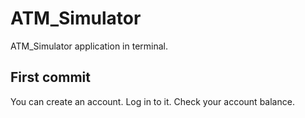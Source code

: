 # ATM_Simulator
ATM_Simulator application in terminal.
## First commit
You can create an account. Log in to it. Check your account balance.